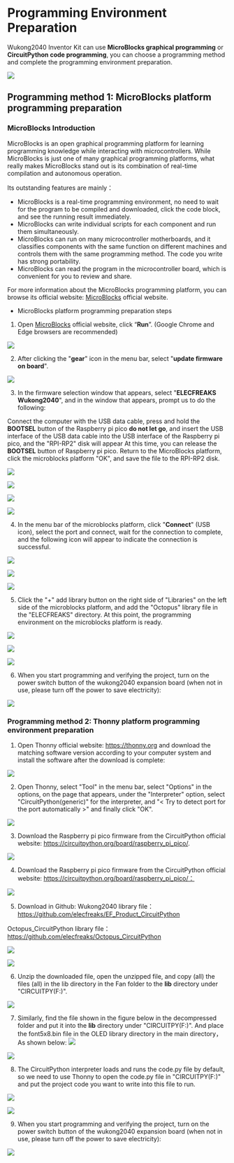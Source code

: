 ﻿---
sidebar_position: 5
sidebar_label: Programming environment preparation
---

# Programming Environment Preparation

Wukong2040 Inventor Kit can use **MicroBlocks graphical programming** or **CircuitPython code programming**, you can choose a programming method and complete the programming environment preparation.

![](https://wiki-media-ef.oss-cn-hongkong.aliyuncs.com/i18n/en/docusaurus-plugin-content-docs/current/pico/wukong2040/raspberry-pi-pico-inventors-kit/images/wukong2040-inventors-program-01.png)

## Programming method 1: MicroBlocks platform programming preparation

### MicroBlocks Introduction

MicroBlocks is an open graphical programming platform for learning programming knowledge while interacting with microcontrollers. While MicroBlocks is just one of many graphical programming platforms, what really makes MicroBlocks stand out is its combination of real-time compilation and autonomous operation.

Its outstanding features are mainly：

* MicroBlocks is a real-time programming environment, no need to wait for the program to be compiled and downloaded, click the code block, and see the running result immediately.
* MicroBlocks can write individual scripts for each component and run them simultaneously.
* MicroBlocks can run on many microcontroller motherboards, and it classifies components with the same function on different machines and controls them with the same programming method. The code you write has strong portability.
* MicroBlocks can read the program in the microcontroller board, which is convenient for you to review and share.

For more information about the MicroBlocks programming platform, you can browse its official website: [MicroBlocks](http://microblocks.fun/) official website.

* MicroBlocks platform programming preparation steps

1. Open [MicroBlocks](http://microblocks.fun/) official website, click “**Run**”. (Google Chrome and Edge browsers are recommended)

![](https://wiki-media-ef.oss-cn-hongkong.aliyuncs.com/i18n/en/docusaurus-plugin-content-docs/current/pico/wukong2040/raspberry-pi-pico-inventors-kit/images/wukong2040-inventors-program-02.png)

2. After clicking the "**gear**" icon in the menu bar, select "**update firmware on board**".

![](https://wiki-media-ef.oss-cn-hongkong.aliyuncs.com/i18n/en/docusaurus-plugin-content-docs/current/pico/wukong2040/raspberry-pi-pico-inventors-kit/images/wukong2040-inventors-program-03.png)

3. In the firmware selection window that appears, select "**ELECFREAKS Wukong2040**", and in the window that appears, prompt us to do the following:

Connect the computer with the USB data cable, press and hold the **BOOTSEL** button of the Raspberry pi pico **do not let go**, and insert the USB interface of the USB data cable into the USB interface of the Raspberry pi pico, and the "RPI-RP2" disk will appear At this time, you can release the **BOOTSEL** button of Raspberry pi pico. Return to the MicroBlocks platform, click the microblocks platform "OK", and save the file to the RPI-RP2 disk.

![](https://wiki-media-ef.oss-cn-hongkong.aliyuncs.com/i18n/en/docusaurus-plugin-content-docs/current/pico/wukong2040/raspberry-pi-pico-inventors-kit/images/wukong2040-inventors-program-04.png)

![](https://wiki-media-ef.oss-cn-hongkong.aliyuncs.com/i18n/en/docusaurus-plugin-content-docs/current/pico/wukong2040/raspberry-pi-pico-inventors-kit/images/wukong2040-inventors-program-05.png)

![](https://wiki-media-ef.oss-cn-hongkong.aliyuncs.com/i18n/en/docusaurus-plugin-content-docs/current/pico/wukong2040/raspberry-pi-pico-inventors-kit/images/wukong2040-inventors-program-06.png)

![](https://wiki-media-ef.oss-cn-hongkong.aliyuncs.com/i18n/en/docusaurus-plugin-content-docs/current/pico/wukong2040/raspberry-pi-pico-inventors-kit/images/wukong2040-inventors-program-07.png)

4. In the menu bar of the microblocks platform, click "**Connect**" (USB icon), select the port and connect, wait for the connection to complete, and the following icon will appear to indicate the connection is successful.

![](https://wiki-media-ef.oss-cn-hongkong.aliyuncs.com/i18n/en/docusaurus-plugin-content-docs/current/pico/wukong2040/raspberry-pi-pico-inventors-kit/images/wukong2040-inventors-program-08.png)

![](https://wiki-media-ef.oss-cn-hongkong.aliyuncs.com/i18n/en/docusaurus-plugin-content-docs/current/pico/wukong2040/raspberry-pi-pico-inventors-kit/images/wukong2040-inventors-program-09.png)

![](https://wiki-media-ef.oss-cn-hongkong.aliyuncs.com/i18n/en/docusaurus-plugin-content-docs/current/pico/wukong2040/raspberry-pi-pico-inventors-kit/images/wukong2040-inventors-program-10.png)

5. Click the "+" add library button on the right side of "Libraries" on the left side of the microblocks platform, and add the "Octopus" library file in the "ELECFREAKS" directory. At this point, the programming environment on the microblocks platform is ready.

![](https://wiki-media-ef.oss-cn-hongkong.aliyuncs.com/i18n/en/docusaurus-plugin-content-docs/current/pico/wukong2040/raspberry-pi-pico-inventors-kit/images/wukong2040-inventors-program-11.png)

![](https://wiki-media-ef.oss-cn-hongkong.aliyuncs.com/i18n/en/docusaurus-plugin-content-docs/current/pico/wukong2040/raspberry-pi-pico-inventors-kit/images/wukong2040-inventors-program-12.png)

![](https://wiki-media-ef.oss-cn-hongkong.aliyuncs.com/i18n/en/docusaurus-plugin-content-docs/current/pico/wukong2040/raspberry-pi-pico-inventors-kit/images/wukong2040-inventors-program-13.png)

6. When you start programming and verifying the project, turn on the power switch button of the wukong2040 expansion board (when not in use, please turn off the power to save electricity):

![](https://wiki-media-ef.oss-cn-hongkong.aliyuncs.com/i18n/en/docusaurus-plugin-content-docs/current/pico/wukong2040/raspberry-pi-pico-inventors-kit/images/wukong2040-inventors-program-14.png)

### Programming method 2: Thonny platform programming environment preparation

1. Open Thonny official website: https://thonny.org and download the matching software version according to your computer system and install the software after the download is complete:

![](https://wiki-media-ef.oss-cn-hongkong.aliyuncs.com/i18n/en/docusaurus-plugin-content-docs/current/pico/wukong2040/raspberry-pi-pico-inventors-kit/images/wukong2040-inventors-program-15.png)

2. Open Thonny, select "Tool" in the menu bar, select "Options" in the options, on the page that appears, under the "Interpreter" option, select "CircuitPython(generic)" for the interpreter, and "< Try to detect port for the port automatically >" and finally click "OK".

![](https://wiki-media-ef.oss-cn-hongkong.aliyuncs.com/i18n/en/docusaurus-plugin-content-docs/current/pico/wukong2040/raspberry-pi-pico-inventors-kit/images/wukong2040-inventors-program-16.png)

3. Download the Raspberry pi pico firmware from the CircuitPython official website: https://circuitpython.org/board/raspberry_pi_pico/.

![](https://wiki-media-ef.oss-cn-hongkong.aliyuncs.com/i18n/en/docusaurus-plugin-content-docs/current/pico/wukong2040/raspberry-pi-pico-inventors-kit/images/wukong2040-inventors-program-17.png)

4. Download the Raspberry pi pico firmware from the CircuitPython official website: https://circuitpython.org/board/raspberry_pi_pico/：

![](https://wiki-media-ef.oss-cn-hongkong.aliyuncs.com/i18n/en/docusaurus-plugin-content-docs/current/pico/wukong2040/raspberry-pi-pico-inventors-kit/images/wukong2040-inventors-program-18.png)

5. Download in Github:
   Wukong2040 library file：https://github.com/elecfreaks/EF_Product_CircuitPython

Octopus_CircuitPython library file：https://github.com/elecfreaks/Octopus_CircuitPython

![](https://wiki-media-ef.oss-cn-hongkong.aliyuncs.com/i18n/en/docusaurus-plugin-content-docs/current/pico/wukong2040/raspberry-pi-pico-inventors-kit/images/wukong2040-inventors-program-19.png)

![](https://wiki-media-ef.oss-cn-hongkong.aliyuncs.com/i18n/en/docusaurus-plugin-content-docs/current/pico/wukong2040/raspberry-pi-pico-inventors-kit/images/wukong2040-inventors-program-20.png)

6. Unzip the downloaded file, open the unzipped file, and copy (all) the files (all) in the lib directory in the Fan folder to the **lib** directory under "CIRCUITPY(F:)".

![](https://wiki-media-ef.oss-cn-hongkong.aliyuncs.com/i18n/en/docusaurus-plugin-content-docs/current/pico/wukong2040/raspberry-pi-pico-inventors-kit/images/wukong2040-inventors-program-21.png)

7. Similarly, find the file shown in the figure below in the decompressed folder and put it into the **lib** directory under "CIRCUITPY(F:)". And place the font5x8.bin file in the OLED library directory in the main directory， As shown below:
![](https://wiki-media-ef.oss-cn-hongkong.aliyuncs.com/i18n/en/docusaurus-plugin-content-docs/current/pico/wukong2040/raspberry-pi-pico-inventors-kit/images/wukong2040-inventors-program-22.png)

![](https://wiki-media-ef.oss-cn-hongkong.aliyuncs.com/i18n/en/docusaurus-plugin-content-docs/current/pico/wukong2040/raspberry-pi-pico-inventors-kit/images/wukong2040-inventors-program-222.png)

8. The CircuitPython interpreter loads and runs the code.py file by default, so we need to use Thonny to open the code.py file in "CIRCUITPY(F:)" and put the project code you want to write into this file to run.

![](https://wiki-media-ef.oss-cn-hongkong.aliyuncs.com/i18n/en/docusaurus-plugin-content-docs/current/pico/wukong2040/raspberry-pi-pico-inventors-kit/images/wukong2040-inventors-program-23.png)

![](https://wiki-media-ef.oss-cn-hongkong.aliyuncs.com/i18n/en/docusaurus-plugin-content-docs/current/pico/wukong2040/raspberry-pi-pico-inventors-kit/images/wukong2040-inventors-program-24.png)

9. When you start programming and verifying the project, turn on the power switch button of the wukong2040 expansion board (when not in use, please turn off the power to save electricity):

![](https://wiki-media-ef.oss-cn-hongkong.aliyuncs.com/i18n/en/docusaurus-plugin-content-docs/current/pico/wukong2040/raspberry-pi-pico-inventors-kit/images/wukong2040-inventors-program-14.png)
